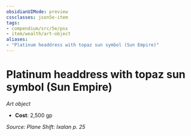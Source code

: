 ```yaml
---
obsidianUIMode: preview
cssclasses: json5e-item
tags:
- compendium/src/5e/psx
- item/wealth/art-object
aliases: 
- "Platinum headdress with topaz sun symbol (Sun Empire)"
---
```

# Platinum headdress with topaz sun symbol (Sun Empire)
*Art object*  

- **Cost**: 2,500 gp

*Source: Plane Shift: Ixalan p. 25*